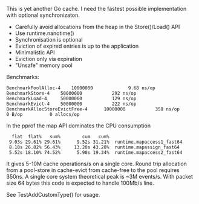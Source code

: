 This is yet another Go cache. I need the fastest possible implementation with optional synchronizaton.

* Carefully avoid allocations from the heap in the Store()/Load() API
* Use runtime.nanotime()
* Synchronisation is optional
* Eviction of expired entries is up to the application
* Minimalistic API
* Eviction only via expiration
* "Unsafe" memory pool 


Benchmarks:

	BenchmarkPoolAlloc-4   	10000000	         9.68 ns/op
	BenchmarkStore-4   	50000000	       292 ns/op
	BenchmarkLoad-4    	50000000	       129 ns/op
	BenchmarkEvict-4   	50000000	       222 ns/op
	BenchmarkAllocStoreEvictFree-4    	10000000	       358 ns/op	       0 B/op	       0 allocs/op


In the pprof the map API dominates the CPU consumption

      flat  flat%   sum%        cum   cum%
     9.03s 29.61% 29.61%      9.52s 31.21%  runtime.mapaccess1_fast64
     8.18s 26.82% 56.43%     13.20s 43.28%  runtime.mapassign_fast64
     5.52s 18.10% 74.52%      5.90s 19.34%  runtime.mapaccess2_fast64

It gives 5-10M cache operations/s on a single core. Round trip allocation from a pool-store in cache-evict from cache-free to the pool requires 350ns. 
A single core system theoretical peak is ~3M events/s. With packet size 64 bytes this code is expected to handle 100Mb/s line.


See TestAddCustomType() for usage.

